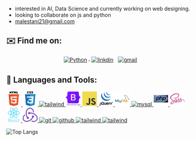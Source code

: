 - interested in AI, Data Science and currently working on web designing.
- looking to collaborate on js and python
- malestani21@gmail.com

<!---
Mustafa-Zahedi/Mustafa-Zahedi is a ✨ special ✨ repository because its `README.md` (this file) appears on your GitHub profile.
You can click the Preview link to take a look at your changes.
--->

## ✉️ Find me on:


<p align="center">
 <a href="https://twitter.com/Mustafa_Zahedi2" target="_blank" rel="noopener noreferrer"> <img src="https://www.vectorlogo.zone/logos/twitter/twitter-tile.svg" alt="Python" height="40" style="vertical-align:top; margin:4px"> </a>
 <a href="https://www.linkedin.com/in/mustafa-zahedi-17870020b/" target="_blank" rel="noopener noreferrer"> <img src="https://www.vectorlogo.zone/logos/linkedin/linkedin-tile.svg" alt="linkdin" height="40" style="vertical-align:top; margin:4px"></a>
 <a href="mailto:malestani21@gmail.com"> <img src="https://www.vectorlogo.zone/logos/gmail/gmail-icon.svg" alt="gmail" height="40" style="vertical-align:top; margin:4px"></a>
</p>

## 🧰 Languages and Tools:

<p align="left"> 
   <a href="https://www.w3.org/html/" target="_blank">
    <img
      src="https://raw.githubusercontent.com/devicons/devicon/master/icons/html5/html5-original-wordmark.svg"
      alt="html5"
      width="40"
      height="40"
    />
  </a>
      <a href="https://www.w3.org/Style/CSS/" target="_blank">
    <img
      src="https://raw.githubusercontent.com/devicons/devicon/master/icons/css3/css3-original-wordmark.svg"
      alt="html5"
      width="40"
      height="40"
    />
  </a>
   <a href="https://tailwindcss.com/" target="_blank" rel="noreferrer">
    <img
      src="https://www.vectorlogo.zone/logos/tailwindcss/tailwindcss-icon.svg"
      alt="tailwind"
      width="40"
      height="40"
    />
  </a>
      <a href="https://getbootstrap.com/" target="_blank">
    <img
      src="https://raw.githubusercontent.com/devicons/devicon/master/icons/bootstrap/bootstrap-original-wordmark.svg"
      alt="bootstrap"
      width="40"
      height="40"
    />
  </a>
   <a
    href="https://developer.mozilla.org/en-US/docs/Web/JavaScript"
    target="_blank"
    >
    <img
      src="https://raw.githubusercontent.com/devicons/devicon/master/icons/javascript/javascript-original.svg"
      alt="javascript"
      width="40"
      height="40"
    />
  </a>   
   <a
    href="https://jquery.com/"
    target="_blank"
    >
    <img
      src="https://raw.githubusercontent.com/devicons/devicon/master/icons/jquery/jquery-original-wordmark.svg"
      alt="jQuery"
      width="40"
      height="40"
    />
  </a>   
  <a href="https://www.mysql.com/" target="_blank">
    <img
      src="https://raw.githubusercontent.com/devicons/devicon/master/icons/mysql/mysql-original-wordmark.svg"
      alt="mysql"
      width="40"
      height="40"
    />
  </a>
  </a>
    <a href="https://www.mongodb.com/" target="_blank">
    <img
      src="https://www.vectorlogo.zone/logos/mongodb/mongodb-ar21.svg"
      alt="mysql"
      width="40"
      height="40"
    />
  </a>
  
  <a href="https://www.php.net" target="_blank">
       <img
         src="https://raw.githubusercontent.com/devicons/devicon/master/icons/php/php-original.svg"
         alt="php"
         width="40"
         height="40"
       />
  </a>
   <a href="https://sass-lang.com" target="_blank">
       <img
         src="https://raw.githubusercontent.com/devicons/devicon/master/icons/sass/sass-original.svg"
         alt="sass"
         width="40"
         height="40"
       />
   </a>
  <a href="https://reactjs.org/" target="_blank">
    <img
      src="https://raw.githubusercontent.com/devicons/devicon/master/icons/react/react-original-wordmark.svg"
      alt="vuejs"
      width="40"
      height="40"
    />
  </a>
    <a href="https://redux.js.org" target="_blank" rel="noreferrer">
    <img
      src="https://raw.githubusercontent.com/devicons/devicon/master/icons/redux/redux-original.svg"
      alt="redux"
      width="40"
      height="40"
    />
  </a>
 
   <a href="https://git-scm.com/" target="_blank">
    <img
      src="https://www.vectorlogo.zone/logos/git-scm/git-scm-icon.svg"
      alt="git"
      width="40"
      height="40"
    />
  </a>
  <a href="https://github.com/" target="_blank">
    <img
      src="https://www.vectorlogo.zone/logos/github/github-icon.svg"
      alt="github"
      width="40"
      height="40"
    />
  </a>
   <a href="https://python.org/" target="_blank" rel="noreferrer">
    <img
      src="https://www.vectorlogo.zone/logos/python/python-icon.svg"
      alt="tailwind"
      width="40"
      height="40"
    />
  </a>
  
   <a href="https://java.com/" target="_blank" rel="noreferrer">
    <img
      src="https://www.vectorlogo.zone/logos/java/java-icon.svg"
      alt="tailwind"
      width="40"
      height="40"
    />
  </a>
  
</p>
<!-- ![YOURNAME github stats](https://github-readme-stats.vercel.app/api?username=Mustafa-Zahedi&show_icons=true&hide_border=true&theme=radical) -->

![Top Langs](https://github-readme-stats.vercel.app/api/top-langs/?username=Mustafa-Zahedi&theme=radical&layout=compact)

